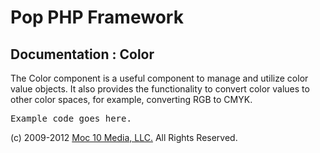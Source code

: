 Pop PHP Framework
=================

Documentation : Color
---------------------

The Color component is a useful component to manage and utilize color value objects. It also provides the functionality to convert color values to other color spaces, for example, converting RGB to CMYK.

<pre>
Example code goes here.
</pre>

(c) 2009-2012 [Moc 10 Media, LLC.](http://www.moc10media.com) All Rights Reserved.
